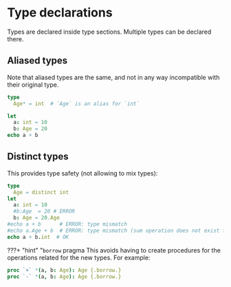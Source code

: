 # Type declarations
Types are declared inside type sections. Multiple types can be declared there. 


## Aliased types
Note that aliased types are the same, and not in any way incompatible with their original type. 
```nim
type
  Age* = int  # `Age` is an alias for `int`

let 
  a: int = 10
  b: Age = 20
echo a + b
```

## Distinct types
This provides type safety (not allowing to mix types):
```nim
type
  Age = distinct int
let 
  a: int = 10
  #b:Age  = 20 # ERROR
  b: Age = 20.Age
#echo a + b      # ERROR: type mismatch
#echo a.Age + b  # ERROR: type mismatch (sum operation does not exist for Age types)
echo a + b.int  # OK
```

???+ "hint" "`borrow` pragma
   This avoids having to create procedures for the operations related for the new types. For example:
   ```nim
   proc `+` *(a, b: Age): Age {.borrow.}
   proc `-` *(a, b: Age): Age {.borrow.}
   ```
   